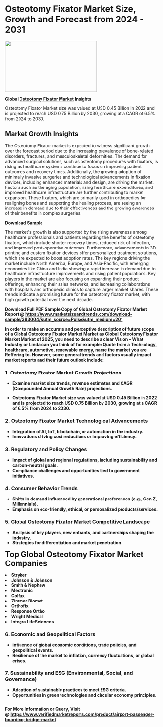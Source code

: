 <H1>Osteotomy Fixator Market Size, Growth and Forecast from 2024 - 2031</H1><img class="aligncenter size-medium wp-image-584254" src="https://thirdeyenews.in/wp-content/uploads/2024/09/Global-Market-Research-300x168.jpeg" alt="" width="300" height="168" /><p><strong>Global&nbsp;<a href="https://www.marketsizeandtrends.com/download-sample/383004/&amp;utm_source=Pulse&amp;utm_medium=201">Osteotomy Fixator Market</a> Insights</strong></p><p>Osteotomy Fixator Market size was valued at USD 0.45 Billion in 2022 and is projected to reach USD 0.75 Billion by 2030, growing at a CAGR of 6.5% from 2024 to 2030.</p><p><h2>Market Growth Insights</h2> <p>The Osteotomy Fixator market is expected to witness significant growth over the forecast period due to the increasing prevalence of bone-related disorders, fractures, and musculoskeletal deformities. The demand for advanced surgical solutions, such as osteotomy procedures with fixators, is rising as healthcare systems continue to focus on improving patient outcomes and recovery times. Additionally, the growing adoption of minimally invasive surgeries and technological advancements in fixation devices, including enhanced materials and design, are driving the market. Factors such as the aging population, rising healthcare expenditures, and improved healthcare infrastructure are further contributing to market expansion. These fixators, which are primarily used in orthopedics for realigning bones and supporting the healing process, are seeing an increase in demand due to their effectiveness and the growing awareness of their benefits in complex surgeries.</p> <p><strong>Download Sample</strong></p> <p>The market's growth is also supported by the rising awareness among healthcare professionals and patients regarding the benefits of osteotomy fixators, which include shorter recovery times, reduced risk of infection, and improved post-operative outcomes. Furthermore, advancements in 3D printing and custom fixation devices offer personalized treatment solutions, which are expected to boost adoption rates. The key regions driving the market include North America, Europe, and Asia-Pacific, with emerging economies like China and India showing a rapid increase in demand due to healthcare infrastructure improvements and rising patient populations. Key players in the market are also focusing on expanding their product offerings, enhancing their sales networks, and increasing collaborations with hospitals and orthopedic clinics to capture larger market shares. These trends indicate a promising future for the osteotomy fixator market, with high growth potential over the next decade.</p> <p><strong></p><p><span class=""><strong>Download Full PDF Sample Copy of Global Osteotomy Fixator Market Report</strong> @ <a href="https://www.marketsizeandtrends.com/download-sample/383004/&amp;utm_source=Pulse&amp;utm_medium=201" target="_blank">https://www.marketsizeandtrends.com/download-sample/383004/&amp;utm_source=Pulse&amp;utm_medium=201</a></span></p><p>In order to make an accurate and perceptive description of future scope of a Global&nbsp;Osteotomy Fixator Market Market as Global&nbsp;Osteotomy Fixator Market Market of 2025, you need to describe a clear Vision &ndash; What Industry or Linda can you think of for example: Quote from a Technology, healthcare, automotive, renewable energy, name the market you are Reffering to. However, some general trends and factors usually impact market reports and their future outlook include:</p><h3>1.&nbsp;<strong>Osteotomy Fixator Market Growth Projections</strong></h3><ul><li>Examine market size trends, revenue estimates and CAGR (Compounded Annual Growth Rate) projections.</li><li><p>Osteotomy Fixator Market size was valued at USD 0.45 Billion in 2022 and is projected to reach USD 0.75 Billion by 2030, growing at a CAGR of 6.5% from 2024 to 2030.</p></li></ul><h3>2.&nbsp;<strong>Osteotomy Fixator Market Technological Advancements</strong></h3><ul><li>Integration of AI, IoT, blockchain, or automation in the industry.</li><li>Innovations driving cost reductions or improving efficiency.</li></ul><h3>3.&nbsp;<strong>Regulatory and Policy Changes</strong></h3><ul><li>Impact of global and regional regulations, including sustainability and carbon-neutral goals.</li><li>Compliance challenges and opportunities tied to government initiatives.</li></ul><h3>4.&nbsp;<strong>Consumer Behavior Trends</strong></h3><ul><li>Shifts in demand influenced by generational preferences (e.g., Gen Z, Millennials).</li><li>Emphasis on eco-friendly, ethical, or personalized products/services.</li></ul><h3>5.&nbsp;<strong>Global Osteotomy Fixator Market Competitive Landscape</strong></h3><ul><li>Analysis of key players, new entrants, and partnerships shaping the industry.</li><li>Strategies for differentiation and market penetration.</li></ul><p data-pm-slice="1 1 []"><span style="color: inherit; font-family: inherit; font-size: 25px;">Top Global Osteotomy Fixator Market Companies</span></p><div class="" data-test-id=""><p><li>Stryker</li><li> Johnson & Johnson</li><li> Smith & Nephew</li><li> Medtronic</li><li> Colfax</li><li> Zimmer Biomet</li><li> Orthofix</li><li> Response Ortho</li><li> Wright Medical</li><li> Integra LifeSciences</li></p></div><h3>6.&nbsp;<strong>Economic and Geopolitical Factors</strong></h3><ul><li>Influence of global economic conditions, trade policies, and geopolitical events.</li><li>Resilience of the market to inflation, currency fluctuations, or global crises.</li></ul><h3>7.&nbsp;<strong>Sustainability and ESG (Environmental, Social, and Governance)</strong></h3><ul><li>Adoption of sustainable practices to meet ESG criteria.</li><li>Opportunities in green technologies and circular economy principles.</li></ul><h2><strong style="font-size: 14px;">For More Information or Query, Visit @&nbsp;</strong><a style="background-color: #ffffff; font-size: 14px;" href="https://www.marketsizeandtrends.com/report/osteotomy-fixator-market/" target="_blank">https://www.verifiedmarketreports.com/product/airport-passenger-boarding-bridge-market</a></h2>
